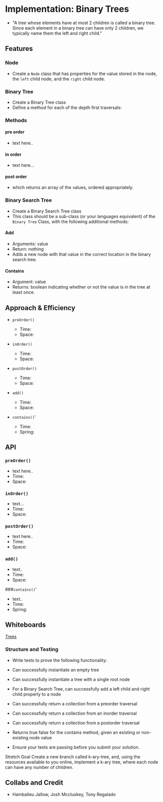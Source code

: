 # Implementation: Binary Trees

- "A tree whose elements have at most 2 children is called a binary tree. Since each element in a binary tree can have only 2 children, we typically name them the left and right child."

## Features

### Node

- Create a `Node` class that has properties for the value stored in the node, the `left` child node, and the `right` child node.

### Binary Tree

- Create a Binary Tree class
- Define a method for each of the depth first traversals:

### Methods

#### pre order

- text here..

#### in order

- text here...

#### post order

- which returns an array of the values, ordered appropriately.


### Binary Search Tree

- Create a Binary Search Tree class
- This class should be a sub-class (or your languages equivalent) of the `Binary Tree`
Class, with the following additional methods:

#### Add

- Arguments: value
- Return: nothing
- Adds a new node with that value in the correct location in the binary search tree.

#### Contains

- Argument: value
- Returns: boolean indicating whether or not the value is in the tree at least once.

## Approach & Efficiency

- `preOrder()`
  - Time:
  - Space:

- `inOrder()`
  - Time:
  - Space:

- `postOrder()`
  - Time:
  - Space:

- `add()`
  - Time:
  - Space:

- `contains()`'
  - Time:
  - Spring:

## API
<!-- Description of each method publicly available in each of your trees -->

### `preOrder()`
- text here..
- Time:
- Space:

### `inOrder()`

- text...
- Time:
- Space:

### `postOrder()`

- text here..
- Time:
- Space:

### `add()`

- text..
- Time:
- Space:

###`contains()`'

- text..
- Time:
- Spring:


## Whiteboards

[Trees](/java/datastructures/lib/src/main/java/assets/trees.PNG)

### Structure and Testing

- Write tests to prove the following functionality:

- Can successfully instantiate an empty tree
- Can successfully instantiate a tree with a single root node
- For a Binary Search Tree, can successfully add a left child and right child properly to a node
- Can successfully return a collection from a preorder traversal
- Can successfully return a collection from an inorder traversal
- Can successfully return a collection from a postorder traversal
- Returns true	false for the contains method, given an existing or non-existing node value
- Ensure your tests are passing before you submit your solution.

Stretch Goal
Create a new branch called k-ary-tree, and, using the resources available to you online, implement a k-ary tree, where each node can have any number of children.


## Collabs and Credit

- Hambalieu Jallow, Josh Mccluskey, Tony Regalado
